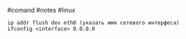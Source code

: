 #comand #notes #linux 
```
ip addr flush dev eth0 (указать имя сетевого интерфеса)
ifconfig <interface> 0.0.0.0
```
